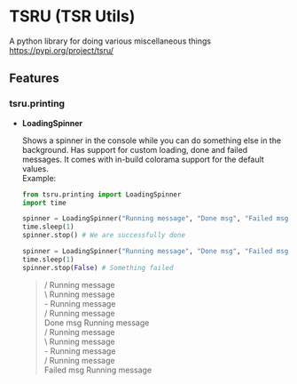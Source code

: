 # TSRU (TSR Utils)

A python library for doing various miscellaneous things
<https://pypi.org/project/tsru/>

## Features

### **tsru.printing**

- **LoadingSpinner**

    Shows a spinner in the console while you can do something else in the background.
    Has support for custom loading, done and failed messages. It comes with in-build colorama support for the default values.  
    Example:  

    ```py
    from tsru.printing import LoadingSpinner
    import time

    spinner = LoadingSpinner("Running message", "Done msg", "Failed msg") 
    time.sleep(1)
    spinner.stop() # We are successfully done

    spinner = LoadingSpinner("Running message", "Done msg", "Failed msg")
    time.sleep(1)
    spinner.stop(False) # Something failed
    ```

    >/ Running message  
    >\ Running message  
    >\- Running message  
    >/ Running message  
    >Done msg Running message  
    >/ Running message  
    >\ Running message  
    >\- Running message  
    >/ Running message  
    >Failed msg Running message
